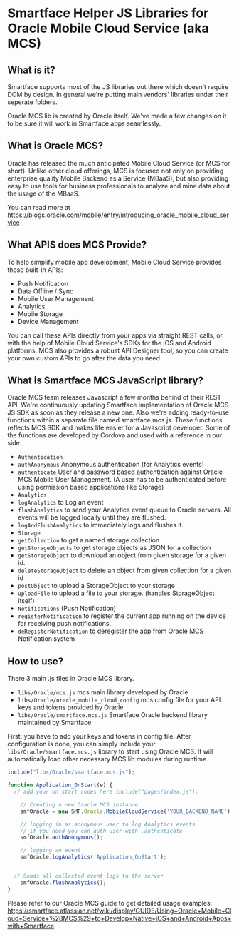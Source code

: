 # Smartface Helper JS Libraries for Oracle Mobile Cloud Service (aka MCS)

## What is it?

Smartface supports most of the JS libraries out there which doesn't require DOM by design.
In general we're putting main vendors' libraries under their seperate folders.

Oracle MCS lib is created by Oracle itself. We've made a few changes on it to be sure it will work in Smartface apps seamlessly.

## What is Oracle MCS?

Oracle has released the much anticipated Mobile Cloud Service (or MCS for short). Unlike other cloud offerings, MCS is focused not only on providing enterprise quality Mobile Backend as a Service (MBaaS), but also providing easy to use tools for business professionals to analyze and mine data about the usage of the MBaaS.

You can read more at https://blogs.oracle.com/mobile/entry/introducing_oracle_mobile_cloud_service

## What APIS does MCS Provide?

To help simplify mobile app development, Mobile Cloud Service provides these built-in APIs:

* Push Notification
* Data Offline / Sync
* Mobile User Management
* Analytics
* Mobile Storage
* Device Management

You can call these APIs directly from your apps via straight REST calls, or with the help of Mobile Cloud Service's SDKs for the iOS and Android platforms. MCS also provides a robust API Designer tool, so you can create your own custom APIs to go after the data you need.

## What is Smartface MCS JavaScript library?
Oracle MCS team releases Javascript  a few months behind of their REST API. We're continuously updating Smartface implementation of Oracle MCS JS SDK as soon as they release a new one. Also we're adding ready-to-use functions within a separate file named smartface.mcs.js.
These functions reflects MCS SDK and makes life easier for a Javascript developer. Some of the functions are developed by Cordova and used with a reference in our side.

* `Authentication`
 * `authAnonymous` Anonymous authentication (for Analytics events)
 * `authenticate` User and password based authentication against Oracle MCS Mobile User Management. (A user has to be authenticated before using permission based applications like Storage)
* `Analytics`
 * `logAnalytics` to Log an event
 * `flushAnalytics` to send your Analytics event queue to Oracle servers. All events will be logged locally until they are flushed.
 * `logAndFlushAnalytics` to immediately logs and flushes it.
* `Storage`
 * `getCollection` to get a named storage collection
 * `getStorageObjects` to get storage objects as JSON for a collection
 * `getStorageObject` to download an object from given storage for a given id.
 * `deleteStorageObject` to delete an object from given collection for a given id
 * `postObject` to upload a StorageObject to your storage
 * `uploadFile` to upload a file to your storage. (handles StorageObject itself)
* `Notifications` (Push Notification)
 * `registerNotification` to register the current app running on the device for receiving push notifications.
 * `deRegisterNotification` to deregister the app from Oracle MCS Notification system

## How to use?

There 3 main .js files in Oracle MCS library.
* `libs/Oracle/mcs.js` mcs main library developed by Oracle
* `libs/Oracle/oracle_mobile_cloud_config` mcs config file for your API keys and tokens provided by Oracle
* `libs/Oracle/smartface.mcs.js` Smartface Oracle backend library maintained by Smartface

First; you have to add your keys and tokens in config file. After configuration is done, you can simply include your `libs/Oracle/smartface.mcs.js` library to start using Oracle MCS. It will automatically load other necessary MCS lib modules during runtime.

```javascript
include("libs/Oracle/smartface.mcs.js");

function Application_OnStart(e) {
  // add your on start codes here include("pages/index.js");

	// Creating a new Oracle MCS instance
	smfOracle = new SMF.Oracle.MobileCloudService('YOUR_BACKEND_NAME');

	// logging in as anonymous user to log Analytics events
	// if you need you can auth user with .authenticate
	smfOracle.authAnonymous();

	// logging an event
	smfOracle.logAnalytics('Application_OnStart');


  // Sends all collected event logs to the server
	smfOracle.flushAnalytics();
}
```

Please refer to our Oracle MCS guide to get detailed usage examples:   https://smartface.atlassian.net/wiki/display/GUIDE/Using+Oracle+Mobile+Cloud+Service+%28MCS%29+to+Develop+Native+iOS+and+Android+Apps+with+Smartface

